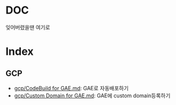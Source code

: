 # DOC
잊어버렸을땐 여기로

# Index

## GCP
* [gcp/CodeBuild for GAE.md](gcp/CodeBuild%20for%20GAE.md): GAE로 자동배포하기
* [gcp/Custom Domain for GAE.md](gcp/Custom%20Domain%20for%20GAE.md): GAE에 custom domain등록하기
